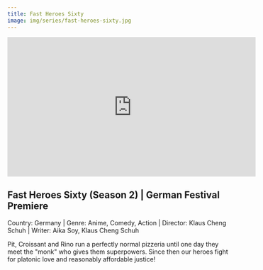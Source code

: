 ```yaml
---
title: Fast Heroes Sixty
image: img/series/fast-heroes-sixty.jpg
---
```

<iframe width="560" height="315" src="https://www.youtube.com/embed/sUxhned3KlM?controls=1" frameborder="0" allow="accelerometer; autoplay; encrypted-media; gyroscope; picture-in-picture" allowfullscreen></iframe>

## Fast Heroes Sixty (Season 2) | German Festival Premiere
Country: Germany | Genre: Anime, Comedy, Action | Director: Klaus Cheng Schuh | Writer: Aika Soy, Klaus Cheng Schuh

Pit, Croissant and Rino run a perfectly normal pizzeria until one day they meet the "monk" who gives them superpowers. Since then our heroes fight for platonic love and reasonably affordable justice!